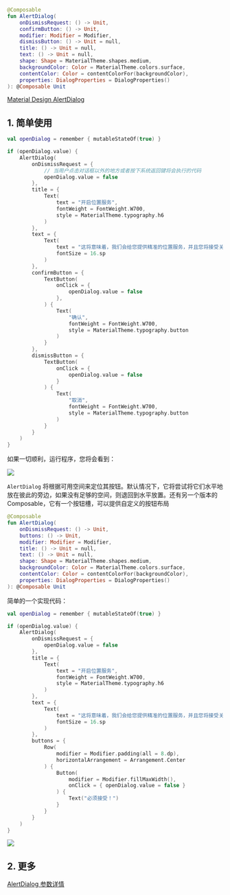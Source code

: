 ``` kotlin
@Composable
fun AlertDialog(
    onDismissRequest: () -> Unit,
    confirmButton: () -> Unit,
    modifier: Modifier = Modifier,
    dismissButton: () -> Unit = null,
    title: () -> Unit = null,
    text: () -> Unit = null,
    shape: Shape = MaterialTheme.shapes.medium,
    backgroundColor: Color = MaterialTheme.colors.surface,
    contentColor: Color = contentColorFor(backgroundColor),
    properties: DialogProperties = DialogProperties()
): @Composable Unit
```

[Material Design AlertDialog](https://material.io/components/dialogs#alert-dialog)

## 1. 简单使用

``` kotlin
val openDialog = remember { mutableStateOf(true) }

if (openDialog.value) {
    AlertDialog(
        onDismissRequest = {
            // 当用户点击对话框以外的地方或者按下系统返回键将会执行的代码
            openDialog.value = false
        },
        title = {
            Text(
                text = "开启位置服务",
                fontWeight = FontWeight.W700,
                style = MaterialTheme.typography.h6
            )
        },
        text = {
            Text(
                text = "这将意味着，我们会给您提供精准的位置服务，并且您将接受关于您订阅的位置信息",
                fontSize = 16.sp
            )
        },
        confirmButton = {
            TextButton(
                onClick = {
                    openDialog.value = false
                },
            ) {
                Text(
                    "确认",
                    fontWeight = FontWeight.W700,
                    style = MaterialTheme.typography.button
                )
            }
        },
        dismissButton = {
            TextButton(
                onClick = {
                    openDialog.value = false
                }
            ) {
                Text(
                    "取消",
                    fontWeight = FontWeight.W700,
                    style = MaterialTheme.typography.button
                )
            }
        }
    )
}
```

如果一切顺利，运行程序，您将会看到：

![]({{config.assets}}/elements/alertdialog/demo.png)

`AlertDialog` 将根据可用空间来定位其按钮。默认情况下，它将尝试将它们水平地放在彼此的旁边，如果没有足够的空间，则退回到水平放置。还有另一个版本的 Composable，它有一个按钮槽，可以提供自定义的按钮布局

``` kotlin
@Composable
fun AlertDialog(
    onDismissRequest: () -> Unit,
    buttons: () -> Unit,
    modifier: Modifier = Modifier,
    title: () -> Unit = null,
    text: () -> Unit = null,
    shape: Shape = MaterialTheme.shapes.medium,
    backgroundColor: Color = MaterialTheme.colors.surface,
    contentColor: Color = contentColorFor(backgroundColor),
    properties: DialogProperties = DialogProperties()
): @Composable Unit
```

简单的一个实现代码：

``` kotlin
val openDialog = remember { mutableStateOf(true) }

if (openDialog.value) {
    AlertDialog(
        onDismissRequest = {
            openDialog.value = false
        },
        title = {
            Text(
                text = "开启位置服务",
                fontWeight = FontWeight.W700,
                style = MaterialTheme.typography.h6
            )
        },
        text = {
            Text(
                text = "这将意味着，我们会给您提供精准的位置服务，并且您将接受关于您订阅的位置信息",
                fontSize = 16.sp
            )
        },
        buttons = {
            Row(
                modifier = Modifier.padding(all = 8.dp),
                horizontalArrangement = Arrangement.Center
            ) {
                Button(
                    modifier = Modifier.fillMaxWidth(),
                    onClick = { openDialog.value = false }
                ) {
                    Text("必须接受！")
                }
            }
        }
    )
}
```

![]({{config.assets}}/elements/alertdialog/demo2.png)


## 2. 更多
[AlertDialog 参数详情](https://developer.android.com/reference/kotlin/androidx/compose/material/package-summary#AlertDialog(kotlin.Function0,kotlin.Function0,androidx.compose.ui.Modifier,kotlin.Function0,kotlin.Function0,kotlin.Function0,androidx.compose.ui.graphics.Shape,androidx.compose.ui.graphics.Color,androidx.compose.ui.graphics.Color,androidx.compose.ui.window.DialogProperties))
